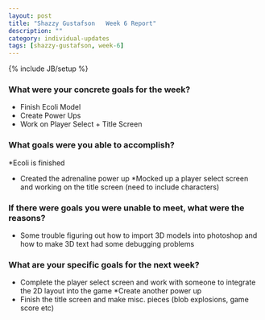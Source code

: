 ```yaml
---
layout: post
title: "Shazzy Gustafson   Week 6 Report"
description: ""
category: individual-updates
tags: [shazzy-gustafson, week-6]
---
```

{% include JB/setup %}


### What were your concrete goals for the week?
* Finish Ecoli Model
* Create Power Ups
* Work on Player Select + Title Screen



### What goals were you able to accomplish?
*Ecoli is finished
* Created the adrenaline power up
*Mocked up a player select screen and working on the title screen (need to include characters)


### If there were goals you were unable to meet, what were the reasons?
* Some trouble figuring out how to import 3D models into photoshop and how
to make 3D text had some debugging problems



### What are your specific goals for the next week?
* Complete the player select screen and work with someone to integrate the 2D layout into the game
*Create another power up
* Finish the title screen and make misc. pieces (blob explosions, game score etc)